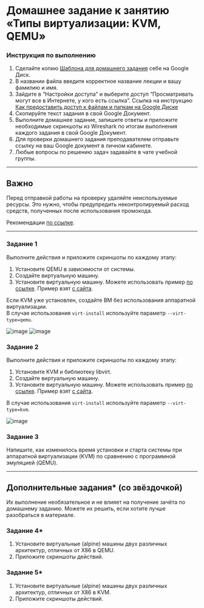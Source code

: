 # Домашнее задание к занятию «Типы виртуализации: KVM, QEMU»


### Инструкция по выполнению 

1. Сделайте копию [Шаблона для домашнего задания](https://docs.google.com/document/d/1youKpKm_JrC0UzDyUslIZW2E2bIv5OVlm_TQDvH5Pvs/edit) себе на Google Диск.
2. В названии файла введите корректное название лекции и вашу фамилию и имя.
3. Зайдите в “Настройки доступа” и выберите доступ “Просматривать могут все в Интернете, у кого есть ссылка”. Ссылка на инструкцию [Как предоставить доступ к файлам и папкам на Google Диске](https://support.google.com/docs/answer/2494822?hl=ru&co=GENIE.Platform%3DDesktop)
4. Скопируйте текст задания в свой  Google Документ.
5. Выполните домашнее задание, запишите ответы и приложите необходимые скриншоты из Wireshark по итогам выполнения каждого задания в свой Google Документ.
6. Для проверки домашнего задания преподавателем отправьте ссылку на ваш Google документ в личном кабинете.
7. Любые вопросы по решению задач задавайте в чате учебной группы.

 ---

## Важно

Перед отправкой работы на проверку удаляйте неиспользуемые ресурсы.
Это нужно, чтобы предупредить неконтролируемый расход средств, полученных после использования промокода.

Рекомендации [по ссылке](https://github.com/netology-code/sdvps-homeworks/tree/main/recommend).

---


### Задание 1 

Выполните действия и приложите скриншоты по каждому этапу:

1. Установите QEMU в зависимости от системы.
2. Создайте виртуальную машину.
3. Установите виртуальную машину.
Можете использовать пример [по ссылке](https://dl-cdn.alpinelinux.org/alpine/v3.13/releases/x86/alpine-standard-3.13.5-x86.iso). Пример взят [с сайта](https://alpinelinux.org). 

Если KVM уже установлен, создайте ВМ без использования аппаратной виртуализации.  
В случае использования `virt-install` используйте параметр `--virt-type=qemu`.

 ![image](https://github.com/netology-code/sdvps-homeworks/assets/80347708/f7eb3649-ad8c-4473-b6af-945151c60fa6)
![image](https://github.com/netology-code/sdvps-homeworks/assets/80347708/0754680b-932d-4921-aaa3-5ea6e0ed3c26)





### Задание 2 

Выполните действия и приложите скриншоты по каждому этапу:

1. Установите KVM и библиотеку libvirt.  
2. Создайте виртуальную машину. 
3. Установите виртуальную машину. 
Можете использовать пример [по ссылке](https://dl-cdn.alpinelinux.org/alpine/v3.13/releases/x86/alpine-standard-3.13.5-x86.iso). Пример взят [с сайта](https://alpinelinux.org). 

В случае использования `virt-install` используйте параметр `--virt-type=kvm`.

![image](https://github.com/netology-code/sdvps-homeworks/assets/80347708/b20f3e86-c195-438a-a009-548d094e5c27)




### Задание 3 

Напишите, как изменилось время установки и старта системы при аппаратной виртуализации (KVM) по сравнению с программной эмуляцией (QEMU).



---

## Дополнительные задания* (со звёздочкой)

Их выполнение необязательное и не влияет на получение зачёта по домашнему заданию. Можете их решить, если хотите лучше разобраться в материале.


### Задание 4*

1. Установите виртуальные (alpine) машины двух различных архитектур, отличных от X86 в QEMU.
1. Приложите скриншоты действий.



### Задание 5*

1. Установите виртуальные (alpine) машины двух различных архитектур, отличных от X86 в KVM.
1. Приложите скриншоты действий.

